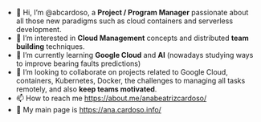 - 👋 Hi, I’m @abcardoso, a **Project / Program Manager** passionate about all those new paradigms such as cloud containers and serverless development.
- 👀 I’m interested in **Cloud Management** concepts and distributed **team building** techniques. 
- 🌱 I’m currently learning **Google Cloud** and **AI** (nowadays studying ways to improve bearing faults predictions)
- 💞️ I’m looking to collaborate on projects related to Google Cloud, containers, Kubernetes, Docker, the challenges to managing all tasks remotely, and also **keep teams motivated**.
- 📫 How to reach me https://about.me/anabeatrizcardoso/
- 🥇 My main page is https://ana.cardoso.info/

<!---
abcardoso/abcardoso is a ✨ special ✨ repository because its `README.md` (this file) appears on your GitHub profile.
You can click the Preview link to take a look at your changes.
--->
